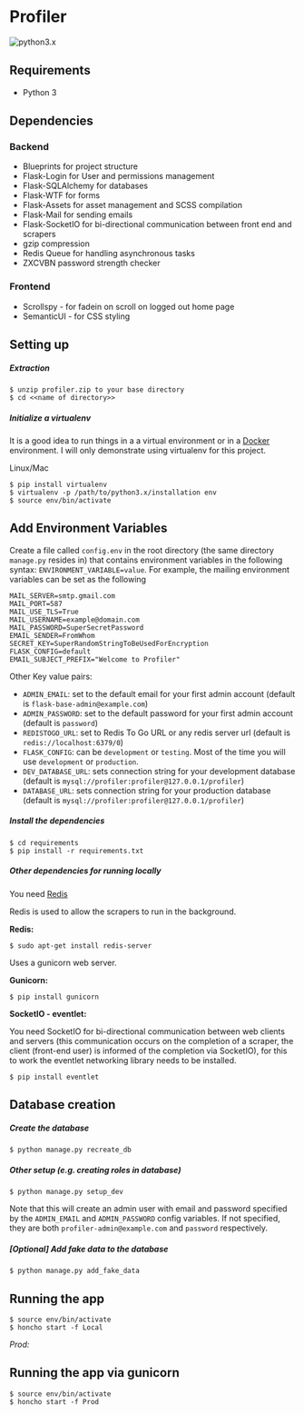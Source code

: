 # Profiler
![python3.x](https://img.shields.io/badge/python-3.x-brightgreen.svg)

## Requirements
* Python 3

## Dependencies

### Backend

* Blueprints for project structure
* Flask-Login for User and permissions management
* Flask-SQLAlchemy for databases
* Flask-WTF for forms
* Flask-Assets for asset management and SCSS compilation
* Flask-Mail for sending emails
* Flask-SocketIO for bi-directional communication between front end and scrapers
* gzip compression
* Redis Queue for handling asynchronous tasks
* ZXCVBN password strength checker

### Frontend
* Scrollspy - for fadein on scroll on logged out home page
* SemanticUI - for CSS styling


## Setting up

##### Extraction

```
$ unzip profiler.zip to your base directory
$ cd <<name of directory>>
```


##### Initialize a virtualenv
It is a good idea to run things in a a virtual environment or in a [Docker](https://docs.docker.com/) environment.
I will only demonstrate using virtualenv for this project.

Linux/Mac
```
$ pip install virtualenv
$ virtualenv -p /path/to/python3.x/installation env
$ source env/bin/activate
```

## Add Environment Variables

Create a file called `config.env` in the root directory (the same directory `manage.py` resides in) that contains environment variables in the following syntax: `ENVIRONMENT_VARIABLE=value`. For example,
the mailing environment variables can be set as the following
```
MAIL_SERVER=smtp.gmail.com
MAIL_PORT=587
MAIL_USE_TLS=True
MAIL_USERNAME=example@domain.com
MAIL_PASSWORD=SuperSecretPassword
EMAIL_SENDER=FromWhom
SECRET_KEY=SuperRandomStringToBeUsedForEncryption
FLASK_CONFIG=default
EMAIL_SUBJECT_PREFIX="Welcome to Profiler"
```

Other Key value pairs:

* `ADMIN_EMAIL`: set to the default email for your first admin account (default is `flask-base-admin@example.com`)
* `ADMIN_PASSWORD`: set to the default password for your first admin account (default is `password`)
* `REDISTOGO_URL`: set to Redis To Go URL or any redis server url (default is `redis://localhost:6379/0`)
* `FLASK_CONFIG`: can be `development` or `testing`. Most of the time you will use `development` or `production`.
* `DEV_DATABASE_URL`: sets connection string for your development database (default is `mysql://profiler:profiler@127.0.0.1/profiler`)
* `DATABASE_URL`: sets connection string for your production database (default is `mysql://profiler:profiler@127.0.0.1/profiler`)

##### Install the dependencies

```
$ cd requirements
$ pip install -r requirements.txt
```

##### Other dependencies for running locally

You need [Redis](http://redis.io/)  

Redis is used to allow the scrapers to run in the background.

**Redis:**

```
$ sudo apt-get install redis-server
```

Uses a gunicorn web server.

**Gunicorn:**

```
$ pip install gunicorn
```

**SocketIO - eventlet:**

You need SocketIO for bi-directional communication between web clients and servers (this communication occurs on the completion of a scraper, the client (front-end user) is informed of the completion via SocketIO), for this to work the eventlet networking library needs to be installed.

```
$ pip install eventlet
```
## Database creation

##### Create the database

```
$ python manage.py recreate_db
```

##### Other setup (e.g. creating roles in database)

```
$ python manage.py setup_dev
```

Note that this will create an admin user with email and password specified by the `ADMIN_EMAIL` and `ADMIN_PASSWORD` config variables. If not specified, they are both `profiler-admin@example.com` and `password` respectively.

##### [Optional] Add fake data to the database

```
$ python manage.py add_fake_data
```

## Running the app

```
$ source env/bin/activate
$ honcho start -f Local
```

_Prod:_


## Running the app via gunicorn

```
$ source env/bin/activate
$ honcho start -f Prod
```

